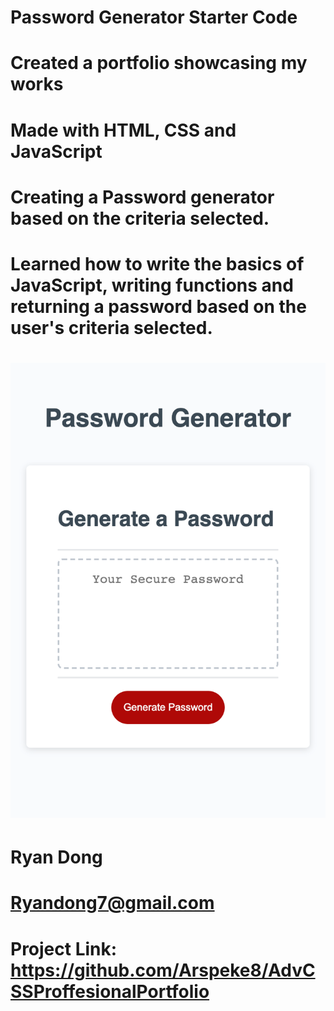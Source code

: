 # Password Generator Starter Code

# Created a portfolio showcasing my works

# Made with HTML, CSS and JavaScript

# Creating a Password generator based on the criteria selected.

# Learned how to write the basics of JavaScript, writing functions and returning a password based on the user's criteria selected.

# ![Portfolio Ryan Dong.](./Assets/_Users_ryandong_Desktop_Coding-Bootcamp_Challenges_Challenge-3-8.29.22_Challenge-3-password-generator_index.html.png)

# Ryan Dong

# Ryandong7@gmail.com

# Project Link: https://github.com/Arspeke8/AdvCSSProffesionalPortfolio
